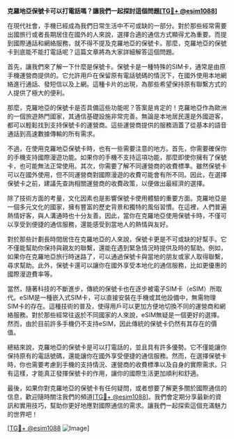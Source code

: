 **克羅地亞保號卡可以打電話嗎？讓我們一起探討這個問題[[TG💪+ @esim1088](https://t.me/s/esim1088)]**

在現代社會，手機已經成為我們日常生活中不可或缺的一部分。對於那些經常需要出國旅行或者長期居住在國外的人來說，選擇合適的通信方式顯得尤為重要。而提到國際通話和網絡服務，就不得不提及克羅地亞的保號卡。那麼，克羅地亞的保號卡到底能不能打電話呢？這篇文章將為大家詳細解答這個問題。

首先，讓我們來了解一下什麼是保號卡。保號卡是一種特殊的SIM卡，通常是由原手機運營商提供的。它允許用戶在保留原有電話號碼的情況下，在國外使用本地網絡進行通話、發短信以及上網。這種卡片的出現，為那些希望保持原有聯繫方式的人提供了極大的便利。

那麼，克羅地亞的保號卡是否具備這些功能呢？答案是肯定的！克羅地亞作為歐洲的一個旅遊熱門國家，其通信基礎設施非常完善。無論是本地居民還是外國遊客，都可以輕鬆找到支持保號卡的運營商。這些運營商提供的服務涵蓋了從基本的語音通話到高速數據傳輸的所有需求。

不過，在使用克羅地亞保號卡時，也有一些需要注意的地方。首先，你需要確保你的手機支持國際漫遊功能。如果你的手機不支持這項功能，那麼即使你擁有了保號卡，也可能無法正常使用。其次，你需要了解不同運營商的收費標準。雖然保號卡可以在國外使用，但不同運營商對國際漫遊的收費可能會有所不同。因此，在選擇保號卡之前，建議先查詢相關運營商的收費政策，以便做出最經濟的選擇。

除了技術方面的考量，文化因素也是影響保號卡使用體驗的重要方面。克羅地亞是一個多元文化的國家，擁有豐富的歷史背景和獨特的風俗習慣。在這裡，人們普遍熱情好客，與人溝通時也十分友善。因此，當你在克羅地亞使用保號卡時，不僅可以享受到便捷的通信服務，還能感受到當地人的熱情與友好。

對於那些計劃長時間居住在克羅地亞的人來說，保號卡更是不可或缺的好幫手。它不僅能幫助你保持與親友的聯繫，還能在遇到緊急情況時提供及時的幫助。例如，如果你在克羅地亞旅行時迷路了，可以通過保號卡與當地的朋友或家人取得聯繫，尋求幫助。此外，保號卡還可以讓你在國外享受本地化的通信服務，比如更優惠的國際漫遊費率等。

當然，隨著科技的不斷進步，傳統的保號卡也在逐步被電子SIM卡（eSIM）所取代。eSIM是一種嵌入式SIM卡，可以直接安裝在手機或其他設備中，無需物理SIM卡的存在。這種技術的普及，使得用戶可以更加方便地切換不同的運營商和網絡服務。對於那些經常往返於不同國家的人來說，eSIM無疑是一個更好的選擇。然而，由於目前許多手機仍不支持eSIM，因此傳統的保號卡仍然有其存在的價值。

總結來說，克羅地亞的保號卡是可以打電話的，並且具有許多優勢。它不僅能讓你保持原有的電話號碼，還能讓你在國外享受便捷的通信服務。然而，在選擇保號卡時，你也需要考慮到手機的支持情況、運營商的收費標準以及自身的實際需求。只有這樣，才能真正發揮保號卡的作用，讓你的國際生活更加順利和舒適。

最後，如果你對克羅地亞的保號卡有任何疑問，或者想要了解更多關於國際通信的信息，歡迎隨時關注我們的頻道[[TG💪+ @esim1088](https://t.me/s/esim1088)]。我們會定期分享最新的資訊和實用技巧，幫助你更好地應對國際通信的需求。讓我們一起探索這個充滿魅力的世界吧！

[[TG💪+ @esim1088](https://t.me/s/esim1088) ![Image](https://i.postimg.cc/4NQfJmqS/Snipaste-2025-05-13-00-14-12.png)]